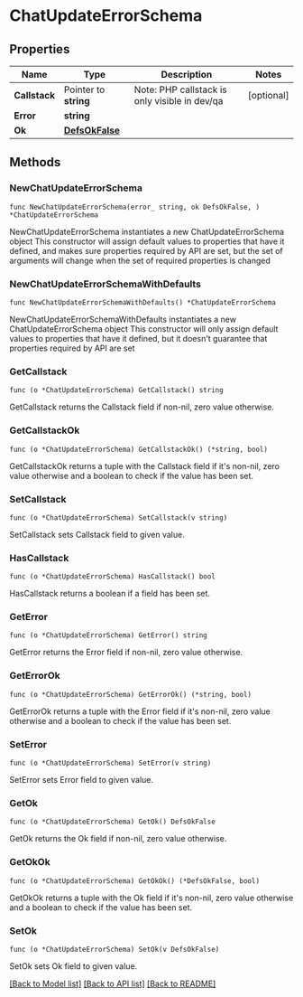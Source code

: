 # ChatUpdateErrorSchema

## Properties

Name | Type | Description | Notes
------------ | ------------- | ------------- | -------------
**Callstack** | Pointer to **string** | Note: PHP callstack is only visible in dev/qa | [optional] 
**Error** | **string** |  | 
**Ok** | [**DefsOkFalse**](DefsOkFalse.md) |  | 

## Methods

### NewChatUpdateErrorSchema

`func NewChatUpdateErrorSchema(error_ string, ok DefsOkFalse, ) *ChatUpdateErrorSchema`

NewChatUpdateErrorSchema instantiates a new ChatUpdateErrorSchema object
This constructor will assign default values to properties that have it defined,
and makes sure properties required by API are set, but the set of arguments
will change when the set of required properties is changed

### NewChatUpdateErrorSchemaWithDefaults

`func NewChatUpdateErrorSchemaWithDefaults() *ChatUpdateErrorSchema`

NewChatUpdateErrorSchemaWithDefaults instantiates a new ChatUpdateErrorSchema object
This constructor will only assign default values to properties that have it defined,
but it doesn't guarantee that properties required by API are set

### GetCallstack

`func (o *ChatUpdateErrorSchema) GetCallstack() string`

GetCallstack returns the Callstack field if non-nil, zero value otherwise.

### GetCallstackOk

`func (o *ChatUpdateErrorSchema) GetCallstackOk() (*string, bool)`

GetCallstackOk returns a tuple with the Callstack field if it's non-nil, zero value otherwise
and a boolean to check if the value has been set.

### SetCallstack

`func (o *ChatUpdateErrorSchema) SetCallstack(v string)`

SetCallstack sets Callstack field to given value.

### HasCallstack

`func (o *ChatUpdateErrorSchema) HasCallstack() bool`

HasCallstack returns a boolean if a field has been set.

### GetError

`func (o *ChatUpdateErrorSchema) GetError() string`

GetError returns the Error field if non-nil, zero value otherwise.

### GetErrorOk

`func (o *ChatUpdateErrorSchema) GetErrorOk() (*string, bool)`

GetErrorOk returns a tuple with the Error field if it's non-nil, zero value otherwise
and a boolean to check if the value has been set.

### SetError

`func (o *ChatUpdateErrorSchema) SetError(v string)`

SetError sets Error field to given value.


### GetOk

`func (o *ChatUpdateErrorSchema) GetOk() DefsOkFalse`

GetOk returns the Ok field if non-nil, zero value otherwise.

### GetOkOk

`func (o *ChatUpdateErrorSchema) GetOkOk() (*DefsOkFalse, bool)`

GetOkOk returns a tuple with the Ok field if it's non-nil, zero value otherwise
and a boolean to check if the value has been set.

### SetOk

`func (o *ChatUpdateErrorSchema) SetOk(v DefsOkFalse)`

SetOk sets Ok field to given value.



[[Back to Model list]](../README.md#documentation-for-models) [[Back to API list]](../README.md#documentation-for-api-endpoints) [[Back to README]](../README.md)


